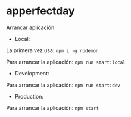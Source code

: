 # apperfectday

Arrancar aplicación:

- Local:

La primera vez usa: `npm i -g nodemon`

Para arrancar la aplicación: `npm run start:local`

- Development:

Para arrancar la aplicación: `npm run start:dev`

- Production:

Para arrancar la aplicación: `npm start`
